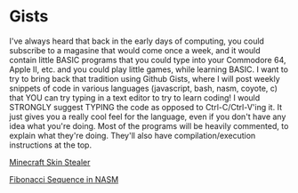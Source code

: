 # Gists
I've always heard that back in the early days of computing, you could subscribe to a magasine that would come once a week, and it would contain little BASIC programs that you could type into your Commodore 64, Apple II, etc. and you could play little games, while learning BASIC. I want to try to bring back that tradition using Github Gists, where I will post weekly snippets of code in various languages (javascript, bash, nasm, coyote, c) that YOU can try typing in a text editor to try to learn coding! I would STRONGLY suggest TYPING the code as opposed to Ctrl-C/Ctrl-V'ing it. It just gives you a really cool feel for the language, even if you don't have any idea what you're doing. Most of the programs will be heavily commented, to explain what they're doing. They'll also have compilation/execution instructions at the top.

[Minecraft Skin Stealer](https://gist.github.com/thecoder08/bfe458285f2a8546bf19368e996f541b)

[Fibonacci Sequence in NASM](https://gist.github.com/thecoder08/3dab4263dd05cd0fc993f2cadf40d0cf)